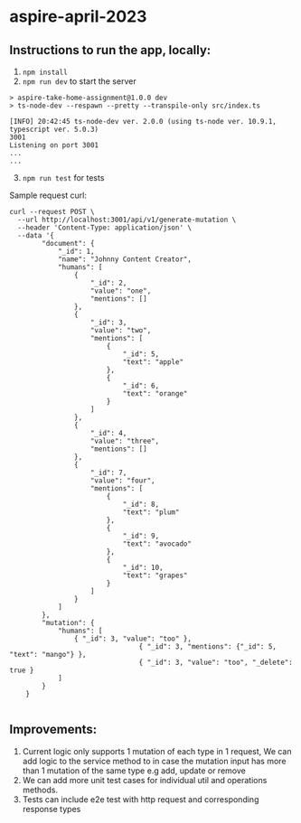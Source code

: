 # aspire-april-2023


## Instructions to run the app, locally:

1. `npm install`
2. `npm run dev` to start the server

```
> aspire-take-home-assignment@1.0.0 dev
> ts-node-dev --respawn --pretty --transpile-only src/index.ts

[INFO] 20:42:45 ts-node-dev ver. 2.0.0 (using ts-node ver. 10.9.1, typescript ver. 5.0.3)
3001
Listening on port 3001
...
...

```

3. `npm run test` for tests 

Sample request curl:
```
curl --request POST \
  --url http://localhost:3001/api/v1/generate-mutation \
  --header 'Content-Type: application/json' \
  --data '{
        "document": {
            "_id": 1,
            "name": "Johnny Content Creator",
            "humans": [
                {
                    "_id": 2,
                    "value": "one",
                    "mentions": []
                },
                {
                    "_id": 3,
                    "value": "two",
                    "mentions": [
                        {
                            "_id": 5,
                            "text": "apple"
                        },
                        {
                            "_id": 6,
                            "text": "orange"
                        }
                    ]
                },
                {
                    "_id": 4,
                    "value": "three",
                    "mentions": []
                },
                {
                    "_id": 7,
                    "value": "four",
                    "mentions": [
                        {
                            "_id": 8,
                            "text": "plum"
                        },
                        {
                            "_id": 9,
                            "text": "avocado"
                        },
                        {
                            "_id": 10,
                            "text": "grapes"
                        }
                    ]
                }
            ]
        },
        "mutation": {
            "humans": [
                { "_id": 3, "value": "too" },
								{ "_id": 3, "mentions": {"_id": 5, "text": "mango"} },
								{ "_id": 3, "value": "too", "_delete": true }
            ]
        }
    }
  
```


## Improvements:
1. Current logic only supports 1 mutation of each type in 1 request, We can add logic to the service method to in case the mutation input has more than 1 
mutation of the same type e.g add, update or remove
2. We can add more unit test cases for individual util and operations methods.
3. Tests can include e2e test with http request and corresponding response types